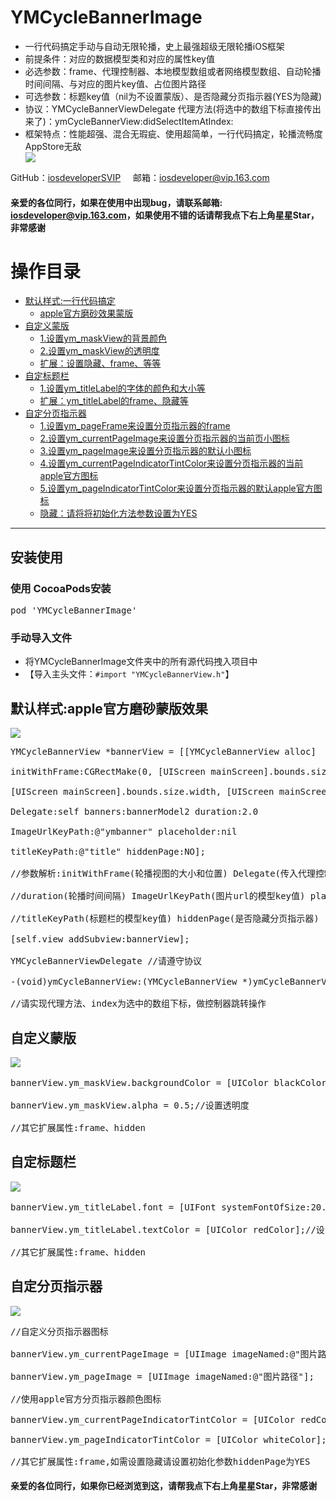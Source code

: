 <h1>YMCycleBannerImage</h1>
<ul>
<li>一行代码搞定手动与自动无限轮播，史上最强超级无限轮播iOS框架</li>
<li>前提条件：对应的数据模型类和对应的属性key值</li>
<li>必选参数：frame、代理控制器、本地模型数组或者网络模型数组、自动轮播时间间隔、与对应的图片key值、占位图片路径</li>
<li>可选参数：标题key值（nil为不设置蒙版）、是否隐藏分页指示器(YES为隐藏)</li>
<li>协议：YMCycleBannerViewDelegate 代理方法(将选中的数组下标直接传出来了)：ymCycleBannerView:didSelectItemAtIndex:</li>
<li>框架特点：性能超强、混合无瑕疵、使用超简单，一行代码搞定，轮播流畅度AppStore无敌</li>
<img src="https://raw.githubusercontent.com/iosdeveloperSVIP/YMCycleBannerImage/master/ymbanner.gif"></img>
</ul>
<p>GitHub：<a href="https://github.com/iosdeveloperSVIP"  target="_blank">iosdeveloperSVIP</a>
 &nbsp;&nbsp;&nbsp;&nbsp;邮箱：<a href="mailto:iosdeveloper@vip.163.com">iosdeveloper@vip.163.com</a><p>
<h4>亲爱的各位同行，如果在使用中出现bug，请联系邮箱:
<a href="mailto:iosdeveloper@vip.163.com">iosdeveloper@vip.163.com</a>，如果使用不错的话请帮我点下右上角星星Star，非常感谢</h4>
<h1>操作目录</h1>
<ul>
<li><a href="#defaultstyles">默认样式:一行代码搞定</a>
<ul>
<li><a href="#defaultstyles">apple官方磨砂效果蒙版</a></li>
</ul>
</li>
<li><a href="#maskstyles">自定义蒙版</a>
<ul>
<li><a href="#maskstyles">1.设置ym_maskView的背景颜色</a></li>
<li><a href="#maskstyles">2.设置ym_maskView的透明度</a></li>
<li><a href="#maskstyles">扩展：设置隐藏、frame、等等</a></li>
</ul>
</li>
<li><a href="#titlestyles">自定标题栏</a>
<ul>
<li><a href="#titlestyles">1.设置ym_titleLabel的字体的颜色和大小等</a></li>
<li><a href="#titlestyles">扩展：ym_titleLabel的frame、隐藏等</a></li>
</ul>
</li>
<li><a href="#pagestyles">自定分页指示器</a>
<ul>
<li><a href="#pagestyles">1.设置ym_pageFrame来设置分页指示器的frame</a></li>
<li><a href="#pagestyles">2.设置ym_currentPageImage来设置分页指示器的当前页小图标</a></li>
<li><a href="#pagestyles">3.设置ym_pageImage来设置分页指示器的默认小图标</a></li>
<li><a href="#pagestyles">4.设置ym_currentPageIndicatorTintColor来设置分页指示器的当前apple官方图标</a></li>
<li><a href="#pagestyles">5.设置ym_pageIndicatorTintColor来设置分页指示器的默认apple官方图标</a></li>
<li><a href="#pagestyles">隐藏：请将将初始化方法参数设置为YES</a></li>
</ul>
</li>
</ul>
<hr/>
<h2>安装使用</h2>
<h3>使用 CocoaPods安装</h3>
<div class="highlight highlight-source-ruby"><pre>pod <span class="pl-s"><span class="pl-pds">'</span>YMCycleBannerImage<span class="pl-pds">'</span></span></pre></div>
<h3>手动导入文件</h3>
<ul>
<li>将YMCycleBannerImage文件夹中的所有源代码拽入项目中</li>
<li>【导入主头文件：<code>#import "YMCycleBannerView.h"</code>】</li>
</ul>
<h2 id="defaultstyles">默认样式:apple官方磨砂蒙版效果</h2>
<img src="https://raw.githubusercontent.com/iosdeveloperSVIP/YMCycleBannerImage/master/defaultstyles.gif"></img>
<div class="highlight highlight-source-objc"><pre>
<span class="pl-k">YMCycleBannerView *bannerView = [[YMCycleBannerView alloc]
<br>initWithFrame:CGRectMake(0, [UIScreen mainScreen].bounds.size.width * 0.5, 
<br>[UIScreen mainScreen].bounds.size.width, [UIScreen mainScreen].bounds.size.width * 0.5) 
<br>Delegate:self banners:bannerModel2 duration:2.0 
<br>ImageUrlKeyPath:@"ymbanner" placeholder:nil
<br>titleKeyPath:@"title" hiddenPage:NO];
<br><span class="pl-c">//参数解析:initWithFrame(轮播视图的大小和位置) Delegate(传入代理控制器) banners(数据模型数组)
<br>//duration(轮播时间间隔) ImageUrlKeyPath(图片url的模型key值) placeholder(本地占位图片路径) 
<br>//titleKeyPath(标题栏的模型key值) hiddenPage(是否隐藏分页指示器)</span>
<br>[self.view addSubview:bannerView];
<br>YMCycleBannerViewDelegate <span class="pl-c">//请遵守协议</span>
<br>-(void)ymCycleBannerView:(YMCycleBannerView *)ymCycleBannerView     didSelectItemAtIndex:(NSInteger)index
<br><span class="pl-c">//请实现代理方法、index为选中的数组下标，做控制器跳转操作</span></span></pre></div>
<h2 id="maskstyles">自定义蒙版</h2>
<img src="https://raw.githubusercontent.com/iosdeveloperSVIP/YMCycleBannerImage/master/maskstyles.gif"></img>
<div class="highlight highlight-source-objc"><pre>
<span class="pl-k">bannerView.ym_maskView.backgroundColor = [UIColor blackColor];//设置背景颜色
<br>bannerView.ym_maskView.alpha = 0.5;//设置透明度
<br><span class="pl-c">//其它扩展属性:frame、hidden</span></span></pre></div>
<h2 id="titlestyles">自定标题栏</h2>
<img src="https://raw.githubusercontent.com/iosdeveloperSVIP/YMCycleBannerImage/master/titlestyles.gif"></img>
<div class="highlight highlight-source-objc"><pre>
<span class="pl-k">bannerView.ym_titleLabel.font = [UIFont systemFontOfSize:20.0];<span class="pl-c">//设置标题的字体大小</span>
<br>bannerView.ym_titleLabel.textColor = [UIColor redColor];<span class="pl-c">//设置标题的字体颜色</span>
<br><span class="pl-c">//其它扩展属性:frame、hidden</span></span></pre></div>
<h2 id="pagestyles">自定分页指示器</h2>
<img src="https://raw.githubusercontent.com/iosdeveloperSVIP/YMCycleBannerImage/master/pagetyles.gif"></img>
<div class="highlight highlight-source-objc"><pre>
<span class="pl-k"><span class="pl-c">//自定义分页指示器图标</span>
<br>bannerView.ym_currentPageImage = [UIImage imageNamed:@"图片路径"];
<br>bannerView.ym_pageImage = [UIImage imageNamed:@"图片路径"];
<br><span class="pl-c">//使用apple官方分页指示器颜色图标</span>
<br>bannerView.ym_currentPageIndicatorTintColor = [UIColor redColor];
<br>bannerView.ym_pageIndicatorTintColor = [UIColor whiteColor];
<br><span class="pl-c">//其它扩展属性:frame,如需设置隐藏请设置初始化参数hiddenPage为YES</span></span></pre></div>
<h4>亲爱的各位同行，如果你已经浏览到这，请帮我点下右上角星星Star，非常感谢</h4>
